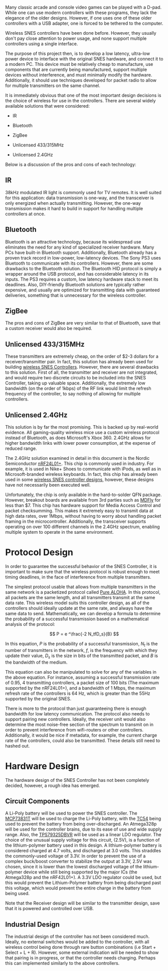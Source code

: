 Many classic arcade and console video games can be
played with a D-pad. While one can use modern controllers with these
programs, they lack the elegance of the older designs. However, if one
uses one of these older controllers with a USB adapter, one is forced
to be tethered to the computer. 

Wireless SNES controllers have been done before. However, they usually
don't pay close attention to power usage, and none support multiple
controllers using a single interface. 

The purpose of this project then, is to develop a low latency,
ultra-low power device to interface with the original SNES hardware,
and connect it to a modern PC. This device must be relatively cheap to
manufacture, use components that are currently being manufactured,
support multiple devices without interference, and must minimally
modify the hardware. Additionally, it should use techniques developed for
packet radio to allow for multiple transmitters on the same channel.

<a name='more'></a>

It is immediately obvious that one of the most important design
decisions is the choice of wireless for use in the controllers. There
are several widely available solutions that were considered:

* IR

* Bluetooth

* ZigBee
 
* Unlicensed 433/315MHz

* Unlicensed 2.4GHz

Below is a discussion of the pros and cons of each technology:

## IR

38kHz modulated IR light is commonly used for TV remotes. It is well
suited for this application: data transmission is one-way, and the
transceiver is only energized when actually transmitting. However, the
one-way transmission makes it hard to build in support for handling
multiple controllers at once.

## Bluetooth

Bluetooth is an attractive technology, because its widespread use
eliminates the need for any kind of specialized receiver
hardware. Many PCs have built-in Bluetooth support. Additionally,
Bluetooth already has a proven track record in low-power, low-latency
devices. The Sony PS3 uses Bluetooth to communicate with its
controllers. However, there are some drawbacks to the Bluetooth
solution. The Bluetooth HID protocol is simply a wrapper around the
USB protocol, and has considerable latency in its inputs. The PS3
requires a custom, low latency hardware stack to meet its
deadlines. Also, DIY-friendly Bluetooth solutions are typically rather
expensive, and usually are optimized for transmitting data with
guaranteed deliveries, something that is unnecessary for the wireless controller. 

## ZigBee

The pros and cons of ZigBee are very similar to that of Bluetooth,
save that a custom receiver would also be required. 

## Unlicensed 433/315MHz 

These transmitters are extremely cheap, on the order of $2-3 dollars
for a receiver/transmitter pair. In fact, this solution has already
been used for building [wireless SNES
Controllers](http://www.ppl-pilot.com/SnesHack/index.htm). However,
there are several drawbacks to this solution. First of all, the
transmitter and receiver are not integrated, and would require two
discrete circuits to be included into the SNES Controller, taking up
valuable space. Additionally, the extremely low bandwidth (on the
order of 1kbps) of the RF link would limit the refresh frequency of
the controller, to say nothing of allowing for multiple controllers. 

## Unlicensed 2.4GHz

This solution is by far the most promising. This is backed up by
real-world evidence. All gaming-quality wireless mice use a custom
wireless protocol instead of Bluetooth, as does Microsoft's Xbox
360. 2.4GHz allows for higher bandwidth links with lower power
consumption, at the expense of reduced range. 

The 2.4GHz solution examined in detail in this document is the Nordic
Semiconductor
[nRF24L01+](http://www.nordicsemi.com/kor/Products/2.4GHz-RF/nRF24L01P). This
chip is commonly used in industry. For example, it is used in Nike+
Shoes to communicate with iPods, as well as in Microsoft-branded
wireless keyboards. In fact, this chip has already been used in some [wireless SNES controller designs](http://imgur.com/a/8H3Ci), however, these designs have not necessarily been executed well. 

Unfortunately, the chip is only available in the hard-to-solder QFN
package. However, breakout boards are available from 3rd parties such
as
[MDFly](http://www.mdfly.com/index.php?main_page=product_info&cPath=8_52&products_id=81)
for less than $7. This chip has hardware support for Media Access Control
and packet checksumming. This makes it extremely easy to transmit data
at high data rates, over 1Mbps, without having to worry about handling
packet framing in the microcontroller. Additionally, the transceiver
supports operating on over 100 different channels in the 2.4GHz
spectrum, enabling multiple system to operate in the same environment.

# Protocol Design

In order to guarantee the successful behavior of the SNES Controller,
it is important to make sure that the wireless protocol is robust
enough to meet timing deadlines, in the face of interference from
multiple transmitters.

The simplest protocol usable that allows from multiple transmitters
in the same network is a packetized protocol called [Pure
ALOHA](http://en.wikipedia.org/wiki/ALOHAnet#Pure_ALOHA). In this
protocol, all packets are the same length, and all transmitters
transmit at the same data rate. This wireless model suits this
controller design, as all of the controllers should ideally update at
the same rate, and always have the same data to send. Mathematically,
we can develop a formula to determine the probability of a successful
transmission based on a mathematical analysis of the protocol:

$$
P = e ^\frac{-2 N_tfD_s}{B}
$$

In this equation, $P$ is the probability of a successful transmission,
$N_t$ is the number of transmitters in the network, $f$, is the
frequency with which they update their value, $D_s$ is the size in
bits of the transmitted packet, and $B$ is the bandwidth of the
medium.

This equation can also be manipulated to solve for any of the
variables in the above equation. For instance, assuming a successful
transmission rate of 0.95, 4 transmitting controllers, a packet size
of 100 bits (The maximum supported by the nRF24L01+), and a bandwidth
of 1 Mbps, the maximum refresh rate of the controllers is 64 Hz, which
is greater than the 55Hz supported by the original SNES. 

There is more to the protocol than just guaranteeing there is enough
bandwidth for low latency communication. The protocol also needs to
support pairing new controllers. Ideally, the receiver unit would also
determine the most noise-free section of the spectrum to transmit on
in order to prevent interference from wifi-routers or other
controllers. Additionally, it would be nice if metadata, for example,
the current charge rate of the controllers, could also be transmitted.
These details still need to hashed out.

# Hardware Design 
The hardware design of the SNES Controller has not been completely
decided, however, a rough idea has emerged. 

## Circuit Components

A Li-Poly battery will be used to power the SNES controller. The
[MCP73831T](http://www.digikey.com/product-detail/en/MCP73831T-2ATI%2FOT/MCP73831T-2ATI%2FOTCT-ND/1979803)
will be used to charge the Li-Poly battery, with the
[TC54](http://www.digikey.com/product-detail/en/TC54VC3002ECB713/TC54VC3002ECB713CT-ND/1979841)
being used to prevent the battery from being over-discharged. An
Atmega328p will be used for the controller brains, due to its ease of
use and wide supply range. Also, the
[TPS79325DBVR](http://www.digikey.com/product-detail/en/TPS79325DBVR/296-12156-1-ND/411991)
will be used as a linear LDO regulator. The choice of the unusual
supply voltage for this circuit, (2.5V), is a function of the
lithium-polymer battery used in this design. A lithium-polymer battery
is considered charged at 4.7 volts, and discharged at 3.0 volts. This
straddles the commonly-used voltage of 3.3V. In order to prevent the
use of a complex buck/boost converter to stabilize the output at 3.3V,
2.5V was chosen, since it is lower than the lowest discharged
voltage of the lithium-polymer device while still being supported by
the major ICs (the Atmega328p and the nRF42L01+). A 3.3V LDO regulator
could be used, but this would prevent the Lithium-Polymer battery from
being discharged past this voltage, which would prevent the entire
charge in the battery from being used. 

Note that the Receiver design will be similar to the transmitter design, save that it is powered and controlled over USB.

## Industrial Design

The industrial design of the controller has not been considered
much. Ideally, no external switches would be added to the controller,
with all wireless control being done through rare button combinations
(i.e Start + Select + L + R). However, some external indication will
be needed to show that pairing is in progress, or that the controller
needs charging. Perhaps this can implemented similarly to the above
controllers.